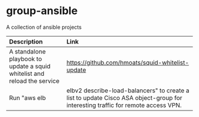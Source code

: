 # group-ansible

A collection of ansible projects

**Description** | **Link**
:------------ | :-------
A standalone playbook to update a squid whitelist and reload the service | https://github.com/hmoats/squid-whitelist-update
Run "aws elb|elbv2 describe-load-balancers" to create a list to update Cisco ASA object-group for interesting traffic for remote access VPN. | https://github.com/hmoats/cisco-asa-split-tunnel-aws-lbs
